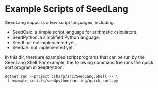 # Example Scripts of SeedLang

SeedLang supports a few script languages, including:

- SeedCalc: a simple script language for arithmetic calculators.
- SeedPython: a simplified Python language.
- SeedLua: not implemented yet,
- SeedJS: not implemented yet.

In this dir, there are examples script programs that can be run by the SeedLang
Shell. For example, the following command line runs the quick sort program in
SeedPython:

```shell
dotnet run --project csharp/src/SeedLang.Shell -- \
-f example_scripts/seedpython/sorting/quick_sort.py
```
